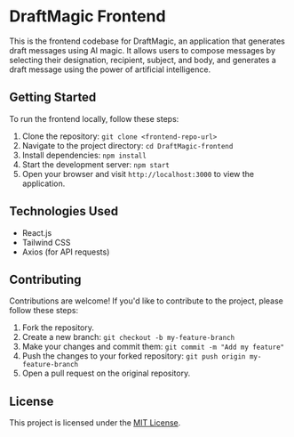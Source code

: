 # DraftMagic Frontend

This is the frontend codebase for DraftMagic, an application that generates draft messages using AI magic. It allows users to compose messages by selecting their designation, recipient, subject, and body, and generates a draft message using the power of artificial intelligence.

## Getting Started

To run the frontend locally, follow these steps:

1. Clone the repository: `git clone <frontend-repo-url>`
2. Navigate to the project directory: `cd DraftMagic-frontend`
3. Install dependencies: `npm install`
4. Start the development server: `npm start`
5. Open your browser and visit `http://localhost:3000` to view the application.

## Technologies Used

- React.js
- Tailwind CSS
- Axios (for API requests)

## Contributing

Contributions are welcome! If you'd like to contribute to the project, please follow these steps:

1. Fork the repository.
2. Create a new branch: `git checkout -b my-feature-branch`
3. Make your changes and commit them: `git commit -m "Add my feature"`
4. Push the changes to your forked repository: `git push origin my-feature-branch`
5. Open a pull request on the original repository.

## License

This project is licensed under the [MIT License](LICENSE).
